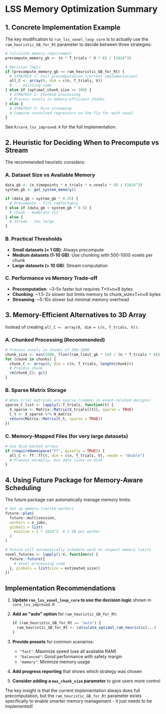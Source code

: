 # LSS Memory Optimization Summary

## 1. Concrete Implementation Example

The key modification to `run_lss_voxel_loop_core` is to actually use the `ram_heuristic_GB_for_Rt` parameter to decide between three strategies:

```r
# Calculate memory requirement
precompute_memory_gb <- (n * T_trials * V * 8) / (1024^3)

# Decision logic
if (precompute_memory_gb <= ram_heuristic_GB_for_Rt) {
  # STRATEGY 1: Full precomputation (current implementation)
  all_C <- array(0, dim = c(n, T_trials, V))
  # ... existing code
} else if (optimal_chunk_size >= 100) {
  # STRATEGY 2: Chunked processing
  # Process voxels in memory-efficient chunks
} else {
  # STRATEGY 3: Pure streaming
  # Compute convolved regressors on-the-fly for each voxel
}
```

See `R/core_lss_improved.R` for the full implementation.

## 2. Heuristic for Deciding When to Precompute vs Stream

The recommended heuristic considers:

### A. Dataset Size vs Available Memory
```r
data_gb <- (n_timepoints * n_trials * n_voxels * 8) / (1024^3)
system_gb <- get_system_memory()

if (data_gb < system_gb * 0.25) {
  # Precompute - fits comfortably
} else if (data_gb < system_gb * 0.5) {
  # Chunk - moderate fit
} else {
  # Stream - too large
}
```

### B. Practical Thresholds
- **Small datasets (< 1 GB)**: Always precompute
- **Medium datasets (1-10 GB)**: Use chunking with 500-1000 voxels per chunk
- **Large datasets (> 10 GB)**: Stream computation

### C. Performance vs Memory Trade-off
- **Precomputation**: ~3-5x faster but requires T×V×n×8 bytes
- **Chunking**: ~1.5-2x slower but limits memory to chunk_size×T×n×8 bytes
- **Streaming**: ~5-10x slower but minimal memory overhead

## 3. Memory-Efficient Alternatives to 3D Array

Instead of creating `all_C <- array(0, dim = c(n, T_trials, V))`:

### A. Chunked Processing (Recommended)
```r
# Process voxels in chunks of 500-1000
chunk_size <- min(1000, floor(ram_limit_gb * 1e9 / (n * T_trials * 8)))
for (chunk in chunks) {
  chunk_C <- array(0, dim = c(n, T_trials, length(chunk)))
  # Process chunk
  rm(chunk_C); gc()
}
```

### B. Sparse Matrix Storage
```r
# When trial matrices are sparse (common in event-related designs)
sparse_C_list <- lapply(1:T_trials, function(t) {
  X_sparse <- Matrix::Matrix(X_trials[[t]], sparse = TRUE)
  C_t <- X_sparse %*% H_matrix
  return(Matrix::Matrix(C_t, sparse = TRUE))
})
```

### C. Memory-Mapped Files (for very large datasets)
```r
# Use disk-backed arrays
if (requireNamespace("ff", quietly = TRUE)) {
  all_C <- ff::ff(0, dim = c(n, T_trials, V), vmode = "double")
  # Process normally, but data lives on disk
}
```

## 4. Using Future Package for Memory-Aware Scheduling

The future package can automatically manage memory limits:

```r
# Set up memory-limited workers
future::plan(
  future::multisession,
  workers = n_jobs,
  globals = list(
    maxSize = 2 * 1024^3  # 2 GB per worker
  )
)

# Future will automatically schedule work to respect memory limits
voxel_futures <- lapply(1:V, function(v) {
  future::future({
    # Voxel processing code
  }, globals = list(size = estimated_size))
})
```

## Implementation Recommendations

1. **Update `run_lss_voxel_loop_core` to use the decision logic** shown in `core_lss_improved.R`

2. **Add an "auto" option** for `ram_heuristic_GB_for_Rt`:
   ```r
   if (ram_heuristic_GB_for_Rt == "auto") {
     ram_heuristic_GB_for_Rt <- calculate_optimal_ram_heuristic(...)
   }
   ```

3. **Provide presets** for common scenarios:
   - `"fast"`: Maximize speed (use all available RAM)
   - `"balanced"`: Good performance with safety margin
   - `"memory"`: Minimize memory usage

4. **Add progress reporting** that shows which strategy was chosen

5. **Consider adding a `max_chunk_size` parameter** to give users more control

The key insight is that the current implementation always does full precomputation, but the `ram_heuristic_GB_for_Rt` parameter exists specifically to enable smarter memory management - it just needs to be implemented!